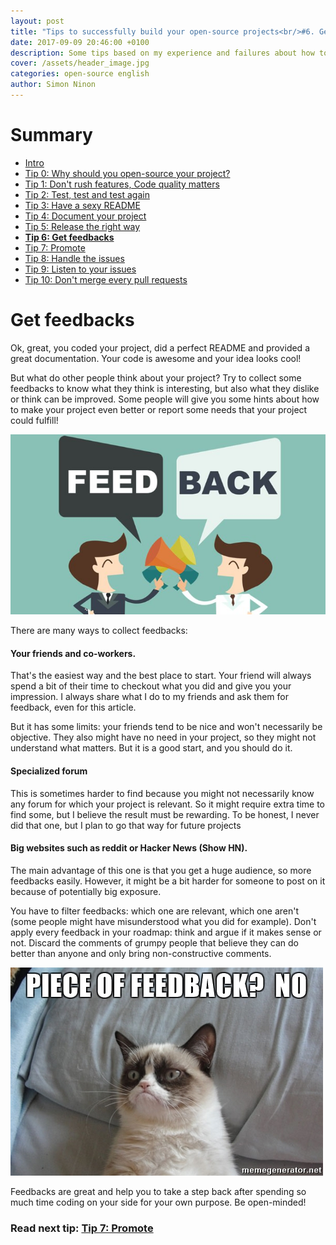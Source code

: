 ```yaml
---
layout: post
title: "Tips to successfully build your open-source projects<br/>#6. Get feedbacks"
date: 2017-09-09 20:46:00 +0100
description: Some tips based on my experience and failures about how to successfully build an open-source project
cover: /assets/header_image.jpg
categories: open-source english
author: Simon Ninon
---
```


# Summary
* [Intro](/2017/09/09/tips-to-build-your-open-source-projects-intro.html)
* [Tip 0: Why should you open-source your project?](/2017/09/09/tips-to-build-your-open-source-projects-tip00-why.html)
* [Tip 1: Don't rush features, Code quality matters](/2017/09/09/tips-to-build-your-open-source-projects-tip01-quality.html)
* [Tip 2: Test, test and test again](/2017/09/09/tips-to-build-your-open-source-projects-tip02-test.html)
* [Tip 3: Have a sexy README](/2017/09/09/tips-to-build-your-open-source-projects-tip03-sexy-readme.html)
* [Tip 4: Document your project](/2017/09/09/tips-to-build-your-open-source-projects-tip04-document.html)
* [Tip 5: Release the right way](/2017/09/09/tips-to-build-your-open-source-projects-tip05-release.html)
* **[Tip 6: Get feedbacks](/2017/09/09/tips-to-build-your-open-source-projects-tip06-feedbacks.html)**
* [Tip 7: Promote](/2017/09/09/tips-to-build-your-open-source-projects-tip07-promote.html)
* [Tip 8: Handle the issues](/2017/09/09/tips-to-build-your-open-source-projects-tip08-handle-issues.html)
* [Tip 9: Listen to your issues](/2017/09/09/tips-to-build-your-open-source-projects-tip09-listen-issues.html)
* [Tip 10: Don't merge every pull requests](/2017/09/09/tips-to-build-your-open-source-projects-tip10-pull-requests.html)


# Get feedbacks
Ok, great, you coded your project, did a perfect README and provided a great documentation. Your code is awesome and your idea looks cool!

But what do other people think about your project?
Try to collect some feedbacks to know what they think is interesting, but also what they dislike or think can be improved.
Some people will give you some hints about how to make your project even better or report some needs that your project could fulfill!

<img src="/assets/tips_to_build_your_open_source_projects/feedbacks.jpg" title="feedbacks"/>

There are many ways to collect feedbacks:

#### Your friends and co-workers.
That's the easiest way and the best place to start. Your friend will always spend a bit of their time to checkout what you did and give you your impression.
I always share what I do to my friends and ask them for feedback, even for this article.

But it has some limits: your friends tend to be nice and won't necessarily be objective. They also might have no need in your project, so they might not understand what matters. But it is a good start, and you should do it.

#### Specialized forum
This is sometimes harder to find because you might not necessarily know any forum for which your project is relevant. So it might require extra time to find some, but I believe the result must be rewarding. To be honest, I never did that one, but I plan to go that way for future projects

#### Big websites such as reddit or Hacker News (Show HN).
The main advantage of this one is that you get a huge audience, so more feedbacks easily. However, it might be a bit harder for someone to post on it because of potentially big exposure.

You have to filter feedbacks: which one are relevant, which one aren't (some people might have misunderstood what you did for example).
Don't apply every feedback in your roadmap: think and argue if it makes sense or not.
Discard the comments of grumpy people that believe they can do better than anyone and only bring non-constructive comments.

<img src="/assets/tips_to_build_your_open_source_projects/grumpy_feedback.jpg" title="feedbacks"/>

Feedbacks are great and help you to take a step back after spending so much time coding on your side for your own purpose. Be open-minded!

### Read next tip: [Tip 7: Promote](/2017/09/09/tips-to-build-your-open-source-projects-tip07-promote.html)
